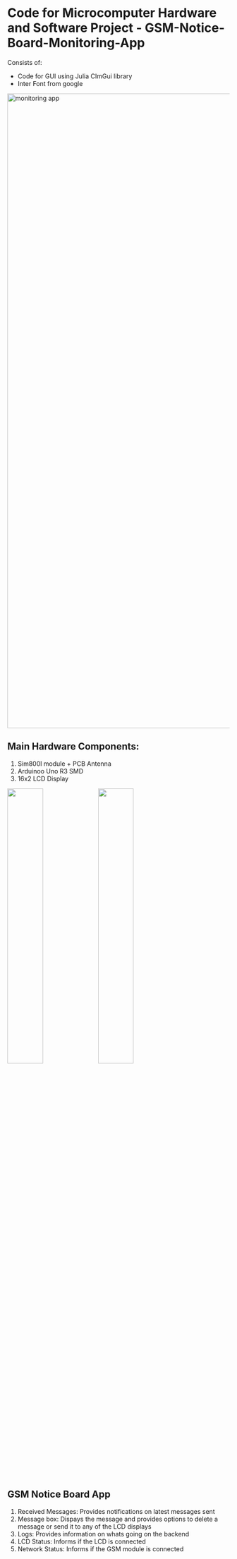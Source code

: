# Code for Microcomputer Hardware and Software Project - GSM-Notice-Board-Monitoring-App

Consists of:
- Code for GUI using Julia CImGui library
- Inter Font from google

<img width="1440" alt="monitoring app" src="https://github.com/davidAdeshinaArungbemi/GSM-Notice-Board-Monitoring-App/assets/105245707/5638c13c-dd6c-4763-85f3-7d36917757b3">


## Main Hardware Components:
1. Sim800l module + PCB Antenna
3. Arduinoo Uno R3 SMD
4. 16x2 LCD Display


<p float="left">
  <img src="https://github.com/davidAdeshinaArungbemi/GSM-Notice-Board-Monitoring-App/assets/105245707/c83a23ba-52e1-40b6-bc4b-3a6f63756c36" width=40%>
  <img src="https://github.com/davidAdeshinaArungbemi/GSM-Notice-Board-Monitoring-App/assets/105245707/ac8fd682-3836-4767-a1e4-55186e5fbdf5" width=40%>
</p>

## GSM Notice Board App
1. Received Messages: Provides notifications on latest messages sent
2. Message box: Dispays the message and provides options to delete a message or send it to any of the LCD displays
3. Logs: Provides information on whats going on the backend
4. LCD Status: Informs if the LCD is connected
5. Network Status: Informs if the GSM module is connected
